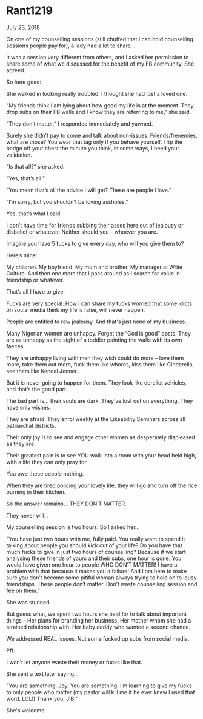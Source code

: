 # Rant1219


July 23, 2018

On one of my counselling sessions (still chuffed that I can hold counselling sessions people pay for), a lady had a lot to share...

It was a session very different from others, and I asked her permission to share some of what we discussed for the benefit of my FB community. She agreed.

So here goes:

She walked in looking really troubled. I thought she had lost a loved one.

“My friends think I am lying about how good my life is at the moment. They drop subs on their FB walls and I know they are referring to me,” she said.

“They don’t matter,” I responded immediately and yawned. 

Surely she didn't pay to come and talk about non-issues. Friends/frenemies, what are those? You wear that tag only if you behave yourself. I rip the badge off your chest the minute you think, in some ways, I need your  validation. 

“Is that all?” she asked.

“Yes, that’s all.”

“You mean that’s all the advice I will get? These are people I love.”

“I’m sorry, but you shouldn’t be loving assholes.”

Yes, that’s what I said.

I don’t have time for friends subbing their asses here out of jealousy or disbelief or whatever. Neither should you – whoever you are.

Imagine you have 5 fucks to give every day, who will you give them to?

Here’s mine:

My children. My boyfriend. My mum and brother. My manager at Write Culture. And then one more that I pass around as I search for value in friendship or whatever.

That’s all I have to give.

Fucks are very special. How I can share my fucks worried that some idiots on social media think my life is false, will never happen.

People are entitled to raw jealousy. And that's just none of my business.  

Many Nigerian women are unhappy. Forget the “God is good” posts. They are as unhappy as the sight of a toddler painting the walls with its own faeces.

They are unhappy living with men they wish could do more – love them more, take them out more, fuck them like whores, kiss them like Cinderella, see them like Kendal Jenner.

But it is never going to happen for them. They look like derelict vehicles, and that’s the good part.

The bad part is… their souls are dark. They’ve lost out on everything. They have only wishes.

They are afraid. They enrol weekly at the Likeability Seminars across all patriarchal districts.

Their only joy is to see and engage other women as desperately displeased as they are.

Their greatest pain is to see YOU walk into a room with your head held high, with a life they can only pray for.

You owe these people nothing.

When they are tired policing your lovely life, they will go and turn off the rice burning in their kitchen.

So the answer remains… THEY DON’T MATTER.

They never will.
.

My counselling session is two hours. So I asked her…

“You have just two hours with me, fully paid. You really want to spend it talking about people you should kick out of your life? Do you have that much fucks to give in just two hours of counselling? Because if we start analysing these friends of yours and their subs, one hour is gone. You would have given one hour to people WHO DON’T MATTER! I have a problem with that because it makes you a failure! And I am here to make sure you don’t become some pitiful woman always trying to hold on to lousy friendships. These people don’t matter. Don’t waste counselling session and fee on them.”

She was stunned.

But guess what, we spent two hours she paid for to talk about important things –
Her plans for branding her business. Her mother whom she had a strained relationship with. Her baby daddy who wanted a second chance.

We addressed REAL issues. Not some fucked up subs from social media.

Pff.

I won’t let anyone waste their money or fucks like that.

She sent a text later saying…

“You are something, Joy. You are something. I’m learning to give my fucks to only people who matter (my pastor will kill me if he ever knew I used that word. LOL!) Thank you, JIB.”

She's welcome.